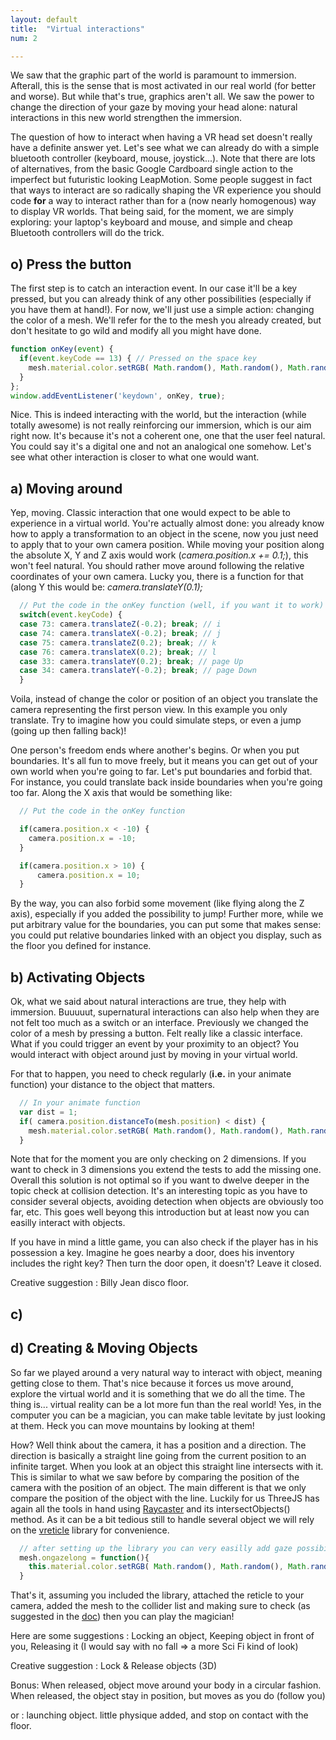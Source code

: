 ```yaml
---
layout: default
title:  "Virtual interactions"
num: 2

---
```


We saw that the graphic part of the world is paramount to immersion. Afterall, this is the sense that is most activated in our real world (for better and worse). But while that's true, graphics aren't all. We saw the power to change the direction of your gaze by moving your head alone: natural interactions in this new world strengthen the immersion.

The question of how to interact when having a VR head set doesn't really have a definite answer yet. Let's see what we can already do with a simple bluetooth controller (keyboard, mouse, joystick...). Note that there are lots of alternatives, from the basic Google Cardboard single action to the imperfect but futuristic looking LeapMotion. Some people suggest in fact that ways to interact are so radically shaping the VR experience you should code **for** a way to interact rather than for a (now nearly homogenous) way to display VR worlds. That being said, for the moment, we are simply exploring: your laptop's keyboard and mouse, and simple and cheap Bluetooth controllers will do the trick.

## o) Press the button

The first step is to catch an interaction event. In our case it'll be a key pressed, but you can already think of any other possibilities (especially if you have them at hand!). For now, we'll just use a simple action: changing the color of a mesh. We'll refer for the to the mesh you already created, but don't hesitate to go wild and modify all you might have done.

```javascript
function onKey(event) {
  if(event.keyCode == 13) { // Pressed on the space key
    mesh.material.color.setRGB( Math.random(), Math.random(), Math.random() );
  }
};
window.addEventListener('keydown', onKey, true);
```

Nice. This is indeed interacting with the world, but the interaction (while totally awesome) is not really reinforcing our immersion, which is our aim right now. It's because it's not a coherent one, one that the user feel natural. You could say it's a digital one and not an analogical one somehow. Let's see what other interaction is closer to what one would want.

## a) Moving around

Yep, moving. Classic interaction that one would expect to be able to experience in a virtual world. You're actually almost done: you already know how to apply a transformation to an object in the scene, now you just need to apply that to your own camera position. While moving your position along the absolute X, Y and Z axis would work (*camera.position.x += 0.1;*), this won't feel natural. You should rather move around following the relative coordinates of your own camera. Lucky you, there is a function for that (along Y this would be: *camera.translateY(0.1);*

```javascript
  // Put the code in the onKey function (well, if you want it to work)
  switch(event.keyCode) {
  case 73: camera.translateZ(-0.2); break; // i
  case 74: camera.translateX(-0.2); break; // j
  case 75: camera.translateZ(0.2); break; // k
  case 76: camera.translateX(0.2); break; // l
  case 33: camera.translateY(0.2); break; // page Up
  case 34: camera.translateY(-0.2); break; // page Down
  }
```  

Voila, instead of change the color or position of an object you translate the camera representing the first person view. In this example you only translate. Try to imagine how you could simulate steps, or even a jump (going up then falling back)!

One person's freedom ends where another's begins. Or when you put boundaries. It's all fun to move freely, but it means you can get out of your own world when you're going to far. Let's put boundaries and forbid that. For instance, you could translate back inside boundaries when you're going too far. Along the X axis that would be something like:

```javascript
  // Put the code in the onKey function

  if(camera.position.x < -10) {
    camera.position.x = -10;
  }

  if(camera.position.x > 10) {
      camera.position.x = 10;
  }
```  

By the way, you can also forbid some movement (like flying along the Z axis), especially if you added the possibility to jump! Further more, while we put arbitrary value for the boundaries, you can put some that makes sense: you could put relative boundaries linked with an object you display, such as the floor you defined for instance.

## b) Activating Objects
Ok, what we said about natural interactions are true, they help with immersion. Buuuuut, supernatural interactions can also help when they are not felt too much as a switch or an interface. Previously we changed the color of a mesh by pressing a button. Felt really like a classic interface. What if you could trigger an event by your proximity to an object? You would interact with object around just by moving in your virtual world.
 
For that to happen, you need to check regularly (**i.e.** in your animate function) your distance to the object that matters. 
 
```javascript
  // In your animate function
  var dist = 1;
  if( camera.position.distanceTo(mesh.position) < dist) {
    mesh.material.color.setRGB( Math.random(), Math.random(), Math.random() );
  }
```  

Note that for the moment you are only checking on 2 dimensions. If you want to check in 3 dimensions you extend the tests to add the missing one. Overall this solution is not optimal so if you want to dwelve deeper in the topic check at collision detection. It's an interesting topic as you have to consider several objects, avoiding detection when objects are obviously too far, etc. This goes well beyong this introduction but at least now you can easilly interact with objects.

If you have in mind a little game, you can also check if the player has in his possession a key. Imagine he goes nearby a door, does his inventory includes the right key? Then turn the door open, it doesn't? Leave it closed.

Creative suggestion : Billy Jean disco floor.

<!--
Rez: white "Cubes" as tiles on the ground with no "boundaries", when you're close to them they take a color

Labyrinth
-->

## c) 
 
## d) Creating & Moving Objects
So far we played around a very natural way to interact with object, meaning getting close to them. That's nice because it forces us move around, explore the virtual world and it is something that we do all the time. The thing is... virtual reality can be a lot more fun than the real world! Yes, in the computer you can be a magician, you can make table levitate by just looking at them. Heck you can move mountains by looking at them!

How? Well think about the camera, it has a position and a direction. The direction is basically a straight line going from the current position to an infinite target. When you look at an object this straight line intersects with it. This is similar to what we saw before by comparing the position of the camera with the position of an object. The main different is that we only compare the position of the object with the line. Luckily for us ThreeJS has again all the tools in hand using [Raycaster](http://threejs.org/docs/#Reference/Core/Raycaster) and its intersectObjects() method. As it can be a bit tedious still to handle several object we will rely on the [vreticle](https://github.com/neuman/vreticle) library for convenience.

```javascript
  // after setting up the library you can very easilly add gaze possibilities to each object
  mesh.ongazelong = function(){
    this.material.color.setRGB( Math.random(), Math.random(), Math.random() );
  }
```  

That's it, assuming you included the library, attached the reticle to your camera, added the mesh to the collider list and making sure to check (as suggested in the [doc](https://github.com/neuman/vreticle)) then you can play the magician!

Here are some suggestions : Locking an object, Keeping object in front of you, Releasing it (I would say with no fall => a more Sci Fi kind of look)

Creative suggestion : Lock & Release objects (3D)

Bonus: When released, object move around your body in a circular fashion. When released, the object stay in position, but moves as you do (follow you)

or : launching object. little physique added, and stop on contact with the floor.
